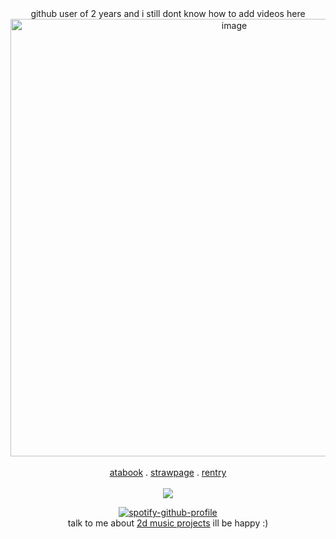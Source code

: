 <div align="center">
  github user of 2 years and i still dont know how to add videos here<br><a href="https://youtu.be/vSrOWujV6Ws?si=2NsffOe5xiRm8-Vn"><img width="700" height="700" alt="image" src="https://encrypted-tbn0.gstatic.com/images?q=tbn:ANd9GcTZkwJbYOlmnOCGmKPClvqQFiIH1vMAMMEFj0LUgDoOlz6dAy0HxD1GzvN4&s=10" />
</a><br></br><a href="https://daleon.atabook.org">atabook</a> . <a href="https://yoiyaminiainori.straw.page/">strawpage</a> . <a href="https://rentry.co/dallydaleon">rentry</a>
<br></br><img src="https://komarev.com/ghpvc/?username=dallydaleon&label=CATHYS+CLEARED&color=ff0000&base=1000000&style=plastic">

[![spotify-github-profile](https://spotify-github-profile.kittinanx.com/api/view?uid=it2ib0xsv0lcpad20hktrepj9&cover_image=true&theme=novatorem&show_offline=false&background_color=121212&interchange=false&bar_color=8E4898&bar_color_cover=false)](https://youtu.be/xHa6a3FtPJg?si=Yg89uBRatoaSeaUi)
<br>talk to me about <a href="https://2d-music-projects-multimedia.fandom.com/wiki/2D_Music_Projects_%26_Multimedia_Wiki">2d music projects</a> ill be happy :)<br></br>
